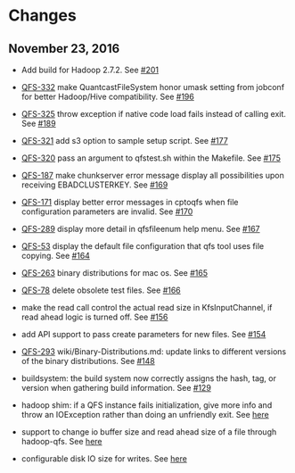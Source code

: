 # Changes

## November 23, 2016

* Add build for Hadoop 2.7.2. See [#201](https://github.com/quantcast/qfs/pull/201)

* [QFS-332](https://quantcast.atlassian.net/browse/QFS-332) make QuantcastFileSystem honor
umask setting from jobconf for better Hadoop/Hive compatibility. See [#196](https://github.com/quantcast/qfs/pull/196)

* [QFS-325](https://quantcast.atlassian.net/browse/QFS-325) throw exception if native code
load fails instead of calling exit. See [#189](https://github.com/quantcast/qfs/pull/189)

* [QFS-321](https://quantcast.atlassian.net/browse/QFS-321) add s3 option to
sample setup script. See [#177](https://github.com/quantcast/qfs/pull/177)

* [QFS-320](https://quantcast.atlassian.net/browse/QFS-320) pass an argument
to qfstest.sh within the Makefile. See [#175](https://github.com/quantcast/qfs/pull/175)

* [QFS-187](https://quantcast.atlassian.net/browse/QFS-187) make chunkserver error
message display all possibilities upon receiving EBADCLUSTERKEY. See [#169](https://github.com/quantcast/qfs/pull/169)

* [QFS-171](https://quantcast.atlassian.net/browse/QFS-171) display better error
messages in cptoqfs when file configuration parameters are invalid. See [#170](https://github.com/quantcast/qfs/pull/170)

* [QFS-289](https://quantcast.atlassian.net/browse/QFS-289) display more detail
in qfsfileenum help menu. See [#167](https://github.com/quantcast/qfs/pull/167)

* [QFS-53](https://quantcast.atlassian.net/browse/QFS-53) display the default
file configuration that qfs tool uses file copying. See [#164](https://github.com/quantcast/qfs/pull/164)

* [QFS-263](https://quantcast.atlassian.net/browse/QFS-263) binary distributions
for mac os. See [#165](https://github.com/quantcast/qfs/pull/165)

* [QFS-78](https://quantcast.atlassian.net/browse/QFS-78) delete obsolete test
files. See [#166](https://github.com/quantcast/qfs/pull/166)

* make the read call control the actual read size in KfsInputChannel,
if read ahead logic is turned off. See [#156](https://github.com/quantcast/qfs/pull/156)

* add API support to pass create parameters for new files.
See [#154](https://github.com/quantcast/qfs/pull/154)

* [QFS-293](https://quantcast.atlassian.net/browse/QFS-293) wiki/Binary-Distributions.md:
update links to different versions of the binary distributions. See [#148](https://github.com/quantcast/qfs/pull/148)

* buildsystem: the build system now correctly assigns the hash, tag, or version
when gathering build information. See [#129](https://github.com/quantcast/qfs/pull/129)

* hadoop shim: if a QFS instance fails initialization, give more info and throw an IOException rather
than doing an unfriendly exit. See [here](https://github.com/quantcast/qfs/commit/e5453202ec0f663c974b70a1b3f8515e1cd0b320)

* support to change io buffer size and read ahead size of a file through hadoop-qfs.
See [here](https://github.com/quantcast/qfs/commit/27b8a384f011040a796edc05c7646865bb744b88)

* configurable disk IO size for writes. See [here](https://github.com/quantcast/qfs/commit/7d411180b733de2cb36bda4d837b5bf37e020314)
